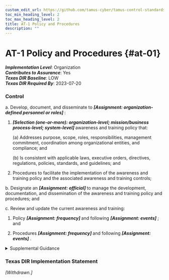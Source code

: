 ```yaml
---
custom_edit_url: https://github.com/tamus-cyber/tamus-control-standards/tree/main/content/tamus.edu/TAMUS_profile.xml
toc_min_heading_level: 2
toc_max_heading_level: 2
title: AT-1 Policy and Procedures
description: ""
---
```


# AT-1 Policy and Procedures {#at-01}

_**Implementation Level**_: Organization\
_**Contributes to Assurance**_: Yes\
_**Texas DIR Baseline**_: LOW\
_**Texas DIR Required By**_: 2023-07-20

### Control



a. Develop, document, and disseminate to <strong title="at-1_prm_1"> <em>[Assignment: organization-defined personnel or roles]</em> </strong>:

1. <strong title="at-01_odp.03"> <em>[Selection (one-or-more): organization-level; mission/business process-level; system-level]</em> </strong> awareness and training policy that:

    (a) Addresses purpose, scope, roles, responsibilities, management commitment, coordination among organizational entities, and compliance; and

    (b) Is consistent with applicable laws, executive orders, directives, regulations, policies, standards, and guidelines; and

2. Procedures to facilitate the implementation of the awareness and training policy and the associated awareness and training controls;

b. Designate an <strong title="at-01_odp.04"> <em>[Assignment: official]</em> </strong> to manage the development, documentation, and dissemination of the awareness and training policy and procedures; and

c. Review and update the current awareness and training:

1. Policy <strong title="at-01_odp.05"> <em>[Assignment: frequency]</em> </strong> and following <strong title="at-01_odp.06"> <em>[Assignment: events]</em> </strong> ; and

2. Procedures <strong title="at-01_odp.07"> <em>[Assignment: frequency]</em> </strong> and following <strong title="at-01_odp.08"> <em>[Assignment: events]</em> </strong>.


<details><summary>Supplemental Guidance</summary>Awareness and training policy and procedures address the controls in the AT family that are implemented within systems and organizations. The risk management strategy is an important factor in establishing such policies and procedures. Policies and procedures contribute to security and privacy assurance. Therefore, it is important that security and privacy programs collaborate on the development of awareness and training policy and procedures. Security and privacy program policies and procedures at the organization level are preferable, in general, and may obviate the need for mission- or system-specific policies and procedures. The policy can be included as part of the general security and privacy policy or be represented by multiple policies that reflect the complex nature of organizations. Procedures can be established for security and privacy programs, for mission or business processes, and for systems, if needed. Procedures describe how the policies or controls are implemented and can be directed at the individual or role that is the object of the procedure. Procedures can be documented in system security and privacy plans or in one or more separate documents. Events that may precipitate an update to awareness and training policy and procedures include assessment or audit findings, security incidents or breaches, or changes in applicable laws, executive orders, directives, regulations, policies, standards, and guidelines. Simply restating controls does not constitute an organizational policy or procedure.</details>

### Texas DIR Implementation Statement

<em>[Withdrawn.]</em>



